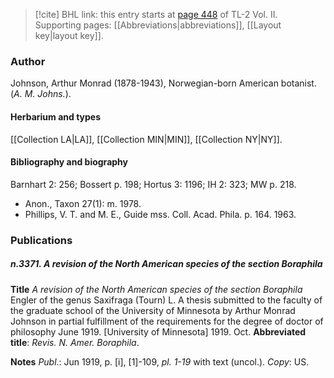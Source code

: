 > [!cite] BHL link: this entry starts at [page 448](https://www.biodiversitylibrary.org/item/103253#page/474/mode/1up) of TL-2 Vol. II.
> Supporting pages: [[Abbreviations|abbreviations]], [[Layout key|layout key]].

### Author

Johnson, Arthur Monrad (1878-1943), Norwegian-born American botanist. (*A. M. Johns.*).

#### Herbarium and types

[[Collection LA|LA]], [[Collection MIN|MIN]], [[Collection NY|NY]].

#### Bibliography and biography

Barnhart 2: 256; Bossert p. 198; Hortus 3: 1196; IH 2: 323; MW p. 218.
- Anon., Taxon 27(1): m. 1978.
- Phillips, V. T. and M. E., Guide mss. Coll. Acad. Phila. p. 164. 1963.

### Publications

##### n.3371. A revision of the North American species of the section Boraphila

**Title**
*A revision of the North American species of the section Boraphila* Engler of the genus Saxifraga (Tourn) L. A thesis submitted to the faculty of the graduate school of the University of Minnesota by Arthur Monrad Johnson in partial fulfillment of the requirements for the degree of doctor of philosophy June 1919. \[University of Minnesota\] 1919. Oct.
**Abbreviated title**: *Revis. N. Amer. Boraphila*.

**Notes**
*Publ*.: Jun 1919, p. \[i\], \[1\]-109, *pl. 1-19* with text (uncol.). *Copy*: US.

